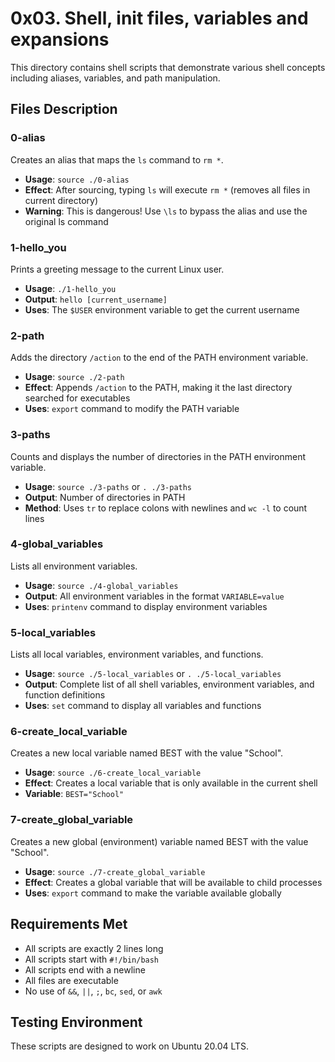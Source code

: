 # 0x03. Shell, init files, variables and expansions

This directory contains shell scripts that demonstrate various shell concepts including aliases, variables, and path manipulation.

## Files Description

### 0-alias

Creates an alias that maps the `ls` command to `rm *`.

- **Usage**: `source ./0-alias`
- **Effect**: After sourcing, typing `ls` will execute `rm *` (removes all files in current directory)
- **Warning**: This is dangerous! Use `\ls` to bypass the alias and use the original ls command

### 1-hello_you

Prints a greeting message to the current Linux user.

- **Usage**: `./1-hello_you`
- **Output**: `hello [current_username]`
- **Uses**: The `$USER` environment variable to get the current username

### 2-path

Adds the directory `/action` to the end of the PATH environment variable.

- **Usage**: `source ./2-path`
- **Effect**: Appends `/action` to the PATH, making it the last directory searched for executables
- **Uses**: `export` command to modify the PATH variable

### 3-paths

Counts and displays the number of directories in the PATH environment variable.

- **Usage**: `source ./3-paths` or `. ./3-paths`
- **Output**: Number of directories in PATH
- **Method**: Uses `tr` to replace colons with newlines and `wc -l` to count lines

### 4-global_variables

Lists all environment variables.

- **Usage**: `source ./4-global_variables`
- **Output**: All environment variables in the format `VARIABLE=value`
- **Uses**: `printenv` command to display environment variables

### 5-local_variables

Lists all local variables, environment variables, and functions.

- **Usage**: `source ./5-local_variables` or `. ./5-local_variables`
- **Output**: Complete list of all shell variables, environment variables, and function definitions
- **Uses**: `set` command to display all variables and functions

### 6-create_local_variable

Creates a new local variable named BEST with the value "School".

- **Usage**: `source ./6-create_local_variable`
- **Effect**: Creates a local variable that is only available in the current shell
- **Variable**: `BEST="School"`

### 7-create_global_variable

Creates a new global (environment) variable named BEST with the value "School".

- **Usage**: `source ./7-create_global_variable`
- **Effect**: Creates a global variable that will be available to child processes
- **Uses**: `export` command to make the variable available globally

## Requirements Met

- All scripts are exactly 2 lines long
- All scripts start with `#!/bin/bash`
- All scripts end with a newline
- All files are executable
- No use of `&&`, `||`, `;`, `bc`, `sed`, or `awk`

## Testing Environment

These scripts are designed to work on Ubuntu 20.04 LTS.
